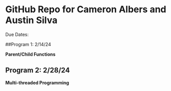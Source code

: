 # GitHub Repo for Cameron Albers and Austin Silva

Due Dates:

##Program 1: 2/14/24

**Parent/Child Functions**
 
 
## Program 2: 2/28/24

**Multi-threaded Programming**

